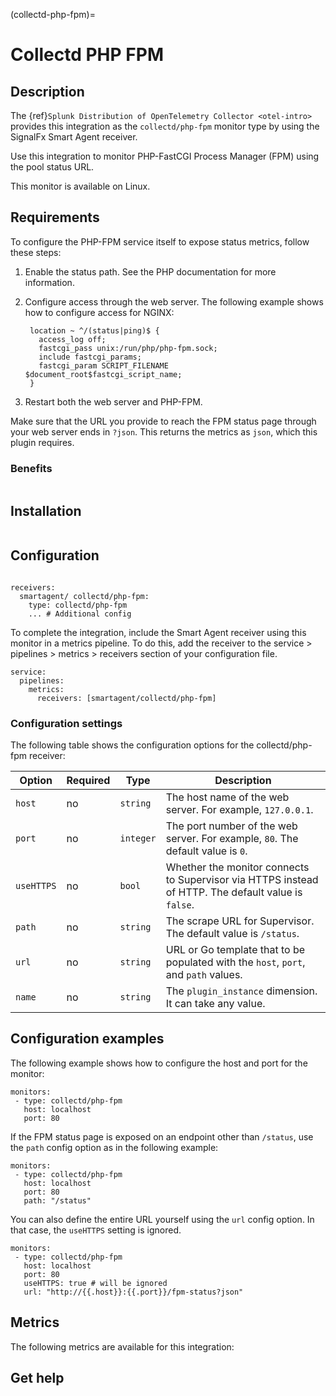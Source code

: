 (collectd-php-fpm)=

# Collectd PHP FPM
<meta name="Description" content="Documentation on the collectd/php-fpm integration for Splunk Observability Cloud.">

## Description

The {ref}`Splunk Distribution of OpenTelemetry Collector <otel-intro>` provides this integration as the `collectd/php-fpm` monitor type by using the SignalFx Smart Agent receiver.

Use this integration to monitor PHP-FastCGI Process Manager (FPM) using the pool status URL.

This monitor is available on Linux.

## Requirements

To configure the PHP-FPM service itself to expose status metrics, follow these steps:

1. Enable the status path. See the PHP documentation for more information.
2. Configure access through the web server. The following example shows how to configure access for NGINX:

   ```
    location ~ ^/(status|ping)$ {
      access_log off;
      fastcgi_pass unix:/run/php/php-fpm.sock;
      include fastcgi_params;
      fastcgi_param SCRIPT_FILENAME $document_root$fastcgi_script_name;
    }
   ```
3. Restart both the web server and PHP-FPM.

Make sure that the URL you provide to reach the FPM status page through your web server ends in `?json`. This returns the 
metrics as `json`, which this plugin requires.

### Benefits

```{include} /_includes/benefits.md
```

## Installation

```{include} /_includes/collector-installation-linux.md
```

## Configuration

```{include} /_includes/configuration.md
```

```
receivers:
  smartagent/ collectd/php-fpm:
    type: collectd/php-fpm
    ... # Additional config
```

To complete the integration, include the Smart Agent receiver using this monitor in a metrics pipeline. To do this, add the receiver to the service > pipelines > metrics > receivers section of your configuration file.

```
service:
  pipelines:
    metrics:
      receivers: [smartagent/collectd/php-fpm]
```

### Configuration settings

The following table shows the configuration options for the collectd/php-fpm receiver:

| Option | Required | Type | Description |
| --- | --- | --- | --- |
| `host` | no | `string` | The host name of the web server. For example, `127.0.0.1`. |
| `port` | no | `integer` | The port number of the web server. For example, `80`. The default value is `0`. |
| `useHTTPS` | no | `bool` | Whether the monitor connects to Supervisor via HTTPS instead of HTTP. The default value is `false`. |
| `path` | no | `string` | The scrape URL for Supervisor. The default value is `/status`. |
| `url` | no | `string` | URL or Go template that to be populated with the `host`, `port`, and `path` values. |
| `name` | no | `string` | The `plugin_instance` dimension. It can take any value. |


## Configuration examples

The following example shows how to configure the host and port for the monitor:

```
monitors:
 - type: collectd/php-fpm
   host: localhost
   port: 80
```

If the FPM status page is exposed on an endpoint other than `/status`, use the `path` config option as in the following example:

```
monitors:
 - type: collectd/php-fpm
   host: localhost
   port: 80
   path: "/status"
```

You can also define the entire URL yourself using the `url` config option. In that case, the `useHTTPS` setting is ignored.

```
monitors:
 - type: collectd/php-fpm
   host: localhost
   port: 80
   useHTTPS: true # will be ignored
   url: "http://{{.host}}:{{.port}}/fpm-status?json"
```

## Metrics

The following metrics are available for this integration:

<div class="metrics-yaml" url="https://raw.githubusercontent.com/signalfx/signalfx-agent/main/pkg/monitors/collectd/php/metadata.yaml"></div>

## Get help

```{include} /_includes/troubleshooting.md
```


